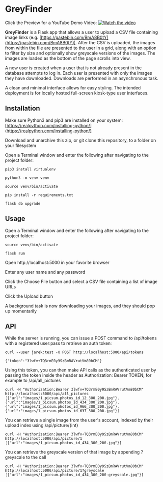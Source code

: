 # GreyFinder

Click the Preview for a YouTube Demo Video:
[![Watch the video](https://img.youtube.com/vi/nWTzfKL8vcE/maxresdefault.jpg)](https://youtu.be/nWTzfKL8vcE)


**GreyFinder** is a Flask app that allows a user to upload a CSV file containing image links (e.g. [https://pastebin.com/BmA8B0tY](https://pastebin.com/BmA8B0tY)). After the CSV is uploaded, the images from within the file are presented to the user in a grid, along with an option to filter by size and optionally show greyscale versions of the images. The images are loaded as the bottom of the page scrolls into view.

A new user is created when a user that is not already present in the database attempts to log in. Each user is presented with only the images they have downloaded. Downloads are performed in an asynchronous task.

A clean and minimal interface allows for easy styling. The intended deployment is for locally hosted full-screen kiosk-type user interfaces.

## Installation

Make sure Python3 and pip3 are installed on your system: [https://realpython.com/installing-python/](https://realpython.com/installing-python/)

Download and unarchive this zip, or git clone this repository, to a folder on your filesystem

Open a Terminal window and enter the following after navigating to the project folder:
```
pip3 install virtualenv

python3 -m venv venv

source venv/bin/activate

pip install -r requirements.txt

flask db upgrade
```


## Usage

Open a Terminal window and enter the following after navigating to the project folder:
```
source venv/bin/activate

flask run
```
Open http://localhost:5000 in your favorite browser

Enter any user name and any password

Click the Choose File button and select a CSV file containing a list of image URLs

Click the Upload button

A background task is now downloading your images, and they should pop up momentarily


## API

While the server is running, you can issue a POST command to /api/tokens with a registered user:pass to retrieve an auth token:
```
curl --user jarek:test -X POST http://localhost:5000/api/tokens

{"token":"3lwfv+TQ3rmE0y9SzBmRAVrutVm80bCM"}
```
Using this token, you can then make API calls as the authenticated user by passing the token inside the header as Authorization: Bearer TOKEN, for example to /api/all_pictures
```
curl -H "Authorization:Bearer 3lwfv+TQ3rmE0y9SzBmRAVrutVm80bCM" http://localhost:5000/api/all_pictures
[{"url":"images/1_picsum.photos_id_12_300_200.jpg"},{"url":"images/1_picsum.photos_id_434_300_200.jpg"},{"url":"images/1_picsum.photos_id_966_300_200.jpg"},{"url":"images/1_picsum.photos_id_637_300_200.jpg"}]
```
You can retrieve a single image from the user's account, indexed by their upload index using /api/picture/{int}
```
curl -H "Authorization:Bearer 3lwfv+TQ3rmE0y9SzBmRAVrutVm80bCM" http://localhost:5000/api/picture/1
[{"url":"images/1_picsum.photos_id_434_300_200.jpg"}]
```
You can retrieve the greyscale version of that image by appending ?greyscale to the call
```
curl -H "Authorization:Bearer 3lwfv+TQ3rmE0y9SzBmRAVrutVm80bCM" http://localhost:5000/api/picture/1?greyscale
[{"url":"images/1_picsum.photos_id_434_300_200-greyscale.jpg"}]
```
